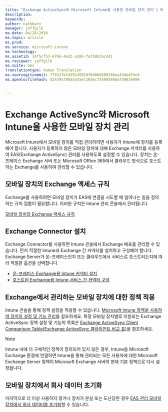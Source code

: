 ```yaml
---
title: "Exchange ActiveSync와 Microsoft Intune을 사용한 모바일 장치 관리 | Microsoft Intune"
description: 
keywords: 
author: nathbarn
manager: jeffgilb
ms.date: 04/28/2016
ms.topic: article
ms.prod: 
ms.service: microsoft-intune
ms.technology: 
ms.assetid: 14f5cf53-6764-4e22-a18b-fa750b3acd41
ms.reviewer: jeffgilb
ms.suite: ems
translationtype: Human Translation
ms.sourcegitcommit: 779127bfd39145010f0d9b6609286aaf4dedfdc8
ms.openlocfilehash: d24395786daa7aec103ec754895868a75983e099


---
```


# Exchange ActiveSync와 Microsoft Intune을 사용한 모바일 장치 관리
Microsoft Intune에서 모바일 장치를 직접 관리하려면 사용자가 Intune에 장치를 등록해야 합니다. 사용자가 등록하지 않은 모바일 장치에 대해 Exchange 커넥터를 사용하여 EAS(Exchange ActiveSync) 관리를 사용하도록 설정할 수 있습니다. 장치는 온-프레미스 Exchange 서버 또는 Microsoft Office 365에서 클라우드 방식으로 호스트하는 Exchange를 사용하여 관리할 수 있습니다.

## 모바일 장치의 Exchange 액세스 규칙 ##

Exchange를 사용하려면 모바일 장치가 EAS에 연결을 시도할 때 일어나는 일을 정의하는 규칙 집합이 필요합니다. 이러한 규칙은 Intune 관리 콘솔에서 관리됩니다.

[모바일 장치의 Exchange 액세스 규칙](exchange-access-rules-for-mobile-devices.md)

## Exchange Connector 설치
Exchange Connector를 사용하면 Intune 콘솔에서 Exchange 배포를 관리할 수 있습니다. 먼저 적절한 Intune과 Exchange 간 커넥터를 설치하고 구성해야 합니다. Exchange Server가 온-프레미스인지 또는 클라우드에서 서비스로 호스트되는지에 따라 적절한 옵션을 선택합니다.

-   [온-프레미스 Exchange용 Intune 커넥터 설치](intune-on-premises-exchange-connector.md)
-   [호스트된 Exchange용 Intune 서비스 간 커넥터 구성](intune-service-to-service-exchange-connector.md)

## Exchange에서 관리하는 모바일 장치에 대한 정책 적용
Intune 콘솔을 통해 정책 설정을 적용할 수 있습니다. [Microsoft Intune 정책을 사용하여 장치의 설정 및 기능 관리](manage-settings-and-features-on-your-devices-with-microsoft-intune-policies.md)를 참조하세요. 특정 모바일 장치별로 지원되는 Exchange ActiveSync 정책 설정 및 기능의 목록은 [Exchange ActiveSync Client Comparison Table(Exchange ActiveSync 클라이언트 비교 표)](http://go.microsoft.com/fwlink/?LinkId=247270)을 참조하세요.

> [!NOTE]
> Intune 내에 더 구체적인 정책이 정의되어 있지 않은 경우, Intune을 Microsoft Exchange 환경에 연결하면 Intune을 통해 관리되는 모든 사용자에 대한 Microsoft Exchange Server 정책이 Microsoft Exchange 서버의 현재 기본 정책으로 다시 설정됩니다.

## 모바일 장치에서 회사 데이터 초기화
마지막으로 더 이상 사용하지 않거나 장치가 분실 또는 도난당한 경우 [EAS 관리 모바일 장치에서 회사 데이터를 초기화](wipe-for-exchange-managed-mobile-devices.md)할 수 있습니다.



<!--HONumber=Jun16_HO4-->


